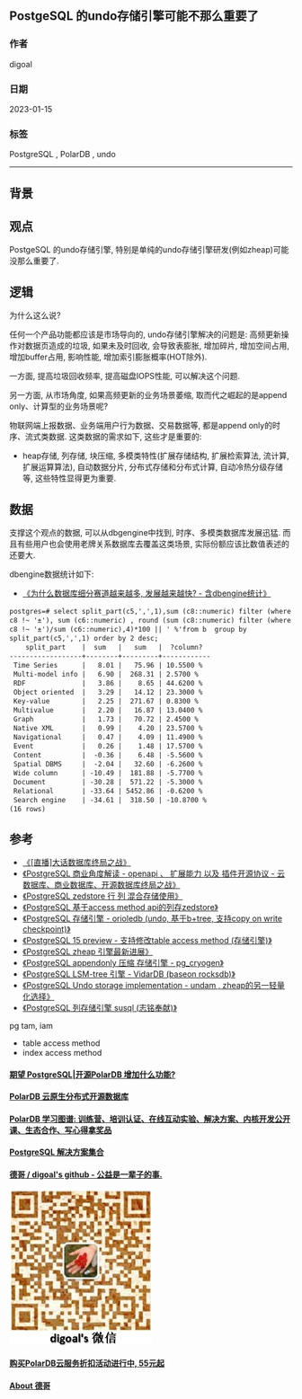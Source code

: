 ## PostgeSQL 的undo存储引擎可能不那么重要了         
                                  
### 作者                                  
digoal                                  
                                  
### 日期                                  
2023-01-15                                  
                                  
### 标签                                  
PostgreSQL , PolarDB , undo                      
                      
----                                  
                                  
## 背景   
## 观点  
PostgeSQL 的undo存储引擎, 特别是单纯的undo存储引擎研发(例如zheap)可能没那么重要了.  
  
## 逻辑  
为什么这么说?  
  
任何一个产品功能都应该是市场导向的, undo存储引擎解决的问题是: 高频更新操作对数据页造成的垃圾, 如果未及时回收, 会导致表膨胀, 增加碎片, 增加空间占用, 增加buffer占用, 影响性能, 增加索引膨胀概率(HOT除外).   
  
一方面, 提高垃圾回收频率, 提高磁盘IOPS性能, 可以解决这个问题.    
  
另一方面, 从市场角度, 如果高频更新的业务场景萎缩, 取而代之崛起的是append only、计算型的业务场景呢?   
  
物联网端上报数据、业务端用户行为数据、交易数据等, 都是append only的时序、流式类数据.  这类数据的需求如下, 这些才是重要的:  
- heap存储, 列存储, 块压缩, 多模类特性(扩展存储结构, 扩展检索算法, 流计算, 扩展运算算法), 自动数据分片, 分布式存储和分布式计算, 自动冷热分级存储等, 这些特性显得更为重要.  
  
## 数据  
支撑这个观点的数据, 可以从dbgengine中找到, 时序、多模类数据库发展迅猛. 而且有些用户也会使用老牌关系数据库去覆盖这类场景, 实际份额应该比数值表述的还要大.   
  
dbengine数据统计如下:  
- [《为什么数据库细分赛道越来越多, 发展越来越快? - 含dbengine统计》](../202107/20210727_01.md)    
  
```  
postgres=# select split_part(c5,',',1),sum (c8::numeric) filter (where c8 !~ '±'), sum (c6::numeric) , round (sum (c8::numeric) filter (where c8 !~ '±')/sum (c6::numeric),4)*100 || ' %'from b  group by split_part(c5,',',1) order by 2 desc;  
    split_part    |  sum   |   sum   |  ?column?    
------------------+--------+---------+------------  
 Time Series      |   8.01 |   75.96 | 10.5500 %  
 Multi-model info |   6.90 |  268.31 | 2.5700 %  
 RDF              |   3.86 |    8.65 | 44.6200 %  
 Object oriented  |   3.29 |   14.12 | 23.3000 %  
 Key-value        |   2.25 |  271.67 | 0.8300 %  
 Multivalue       |   2.20 |   16.87 | 13.0400 %  
 Graph            |   1.73 |   70.72 | 2.4500 %  
 Native XML       |   0.99 |    4.20 | 23.5700 %  
 Navigational     |   0.47 |    4.09 | 11.4900 %  
 Event            |   0.26 |    1.48 | 17.5700 %  
 Content          |  -0.36 |    6.48 | -5.5600 %  
 Spatial DBMS     |  -2.04 |   32.60 | -6.2600 %  
 Wide column      | -10.49 |  181.88 | -5.7700 %  
 Document         | -30.28 |  571.22 | -5.3000 %  
 Relational       | -33.64 | 5452.86 | -0.6200 %  
 Search engine    | -34.61 |  318.50 | -10.8700 %  
(16 rows)  
```  
  
  
  
  
## 参考  
- [《[直播]大话数据库终局之战》](../202009/20200926_03.md)    
- [《PostgreSQL 商业角度解读 - openapi 、 扩展能力 以及 插件开源协议 - 云数据库、商业数据库、开源数据库终局之战》](../202007/20200727_04.md)    
- [《PostgreSQL zedstore 行 列 混合存储使用》](../202007/20200702_01.md)    
- [《PostgreSQL 基于access method api的列存zedstore》](../201905/20190531_03.md)    
- [《PostgreSQL 存储引擎 - orioledb (undo, 基于b+tree, 支持copy on write checkpoint)》](../202202/20220228_01.md)    
- [《PostgreSQL 15 preview - 支持修改table access method (存储引擎)》](../202107/20210728_01.md)    
- [《PostgreSQL zheap 引擎最新进展》](../202107/20210721_01.md)    
- [《PostgreSQL appendonly 压缩 存储引擎 - pg_cryogen》](../202003/20200324_10.md)    
- [《PostgreSQL LSM-tree 引擎 - VidarDB (baseon rocksdb)》](../202003/20200324_03.md)    
- [《PostgreSQL Undo storage implementation - undam , zheap的另一轻量化选择》](../202004/20200403_01.md)    
- [《PostgreSQL 列存储引擎 susql (志铭奉献)》](../201602/20160229_02.md)    
  
pg tam, iam  
- table access method  
- index access method  
  
  
  
  
#### [期望 PostgreSQL|开源PolarDB 增加什么功能?](https://github.com/digoal/blog/issues/76 "269ac3d1c492e938c0191101c7238216")
  
  
#### [PolarDB 云原生分布式开源数据库](https://github.com/ApsaraDB "57258f76c37864c6e6d23383d05714ea")
  
  
#### [PolarDB 学习图谱: 训练营、培训认证、在线互动实验、解决方案、内核开发公开课、生态合作、写心得拿奖品](https://www.aliyun.com/database/openpolardb/activity "8642f60e04ed0c814bf9cb9677976bd4")
  
  
#### [PostgreSQL 解决方案集合](../201706/20170601_02.md "40cff096e9ed7122c512b35d8561d9c8")
  
  
#### [德哥 / digoal's github - 公益是一辈子的事.](https://github.com/digoal/blog/blob/master/README.md "22709685feb7cab07d30f30387f0a9ae")
  
  
![digoal's wechat](../pic/digoal_weixin.jpg "f7ad92eeba24523fd47a6e1a0e691b59")
  
  
#### [购买PolarDB云服务折扣活动进行中, 55元起](https://www.aliyun.com/activity/new/polardb-yunparter?userCode=bsb3t4al "e0495c413bedacabb75ff1e880be465a")
  
  
#### [About 德哥](https://github.com/digoal/blog/blob/master/me/readme.md "a37735981e7704886ffd590565582dd0")
  
